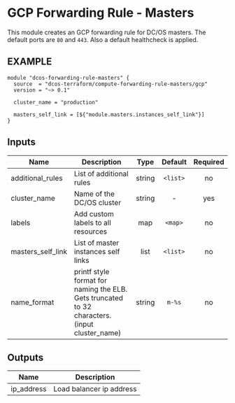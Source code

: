 GCP Forwarding Rule - Masters
============
This module creates an GCP forwarding rule for DC/OS masters. The default ports are `80` and `443`. Also a default healthcheck is applied.

EXAMPLE
-------

```hcl
module "dcos-forwarding-rule-masters" {
  source  = "dcos-terraform/compute-forwarding-rule-masters/gcp"
  version = "~> 0.1"

  cluster_name = "production"

  masters_self_link = [${"module.masters.instances_self_link"}]
}
```


## Inputs

| Name | Description | Type | Default | Required |
|------|-------------|:----:|:-----:|:-----:|
| additional_rules | List of additional rules | string | `<list>` | no |
| cluster_name | Name of the DC/OS cluster | string | - | yes |
| labels | Add custom labels to all resources | map | `<map>` | no |
| masters_self_link | List of master instances self links | list | `<list>` | no |
| name_format | printf style format for naming the ELB. Gets truncated to 32 characters. (input cluster_name) | string | `m-%s` | no |

## Outputs

| Name | Description |
|------|-------------|
| ip_address | Load balancer ip address |

